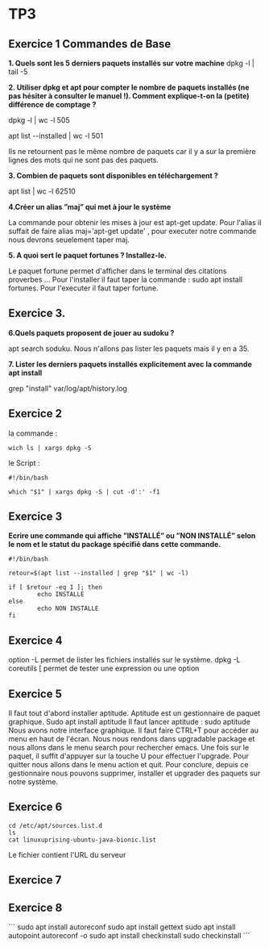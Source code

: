   <h1>TP3 </h1>
  <h2>Exercice 1 Commandes de Base </h2>

**1. Quels sont les 5 derniers paquets installés sur votre machine**
  dpkg -l | tail -5
  
  
 **2.  Utiliser dpkg et apt pour compter le nombre de paquets installés (ne pas hésiter à consulter le manuel !).
Comment explique-t-on la (petite) différence de comptage ?**

dpkg -l | wc -l
505

apt list --installed | wc -l 
501

Ils ne retournent pas le même nombre de paquets car il y a sur la première lignes des mots qui ne sont pas des paquets.

**3. Combien de paquets sont disponibles en téléchargement ?**

apt list | wc -l
62510


**4.Créer un alias ”maj” qui met à jour le système**

La commande pour obtenir les mises à jour est apt-get update.
Pour l'alias il suffait de faire alias maj='apt-get update' , pour executer notre commande nous devrons seuelement taper maj.


**5. A quoi sert le paquet fortunes ? Installez-le.**

Le paquet fortune permet d'afficher dans le terminal des citations proverbes ...
Pour l'installer il faut taper la commande : sudo apt install fortunes.
Pour l'executer il faut taper fortune.

<h2> Exercice 3. </h2>

**6.Quels paquets proposent de jouer au sudoku ?**

apt search soduku. Nous n'allons pas lister les paquets mais il y en a 35.

**7. Lister les derniers paquets installés explicitement avec la commande apt install**

grep "install" var/log/apt/history.log

<h2>Exercice 2</h2>
la commande :

   ```
  wich ls | xargs dpkg -S
  ```
le Script :
  ```
  #!/bin/bash

  which "$1" | xargs dpkg -S | cut -d':' -f1
  ```

<h2>Exercice 3</h2>

**Ecrire une commande qui affiche ”INSTALLÉ” ou ”NON INSTALLÉ” selon le nom et le statut du package
spécifié dans cette commande.**
```
#!/bin/bash

retour=$(apt list --installed | grep "$1" | wc -l)

if [ $retour -eq 1 ]; then
        echo INSTALLE
else
        echo NON INSTALLE 
fi
```

<h2>Exercice 4</h2>
option -L permet de lister les fichiers installés sur le système.
dpkg -L coreutils
[ permet de tester une expression ou une option

<h2>Exercice 5</h2>

Il faut tout d'abord installer aptitude. Aptitude est un gestionnaire de paquet graphique.
Sudo apt install aptitude
Il faut lancer aptitude : sudo aptitude
Nous avons notre interface graphique. Il faut faire CTRL+T pour accéder au menu en haut de l'écran.
Nous nous rendons dans upgradable package et nous allons dans le menu search pour rechercher emacs.
Une fois sur le paquet, il suffit d'appuyer sur la touche U pour effectuer l'upgrade.
Pour quitter nous allons dans le menu action et quit.
Pour conclure, depuis ce gestionnaire nous pouvons supprimer, installer et upgrader des paquets sur notre système.



<h2>Exercice 6</h2>

```
cd /etc/apt/sources.list.d
ls
cat linuxuprising-ubuntu-java-bionic.list
```
Le fichier contient l'URL du serveur

<h2>Exercice 7</h2>

<h2>Exercice 8</h2>
```
sudo apt install autoreconf
sudo apt install gettext
sudo apt install autopoint
autoreconf -o
sudo apt install checkinstall
sudo checkinstall
```
